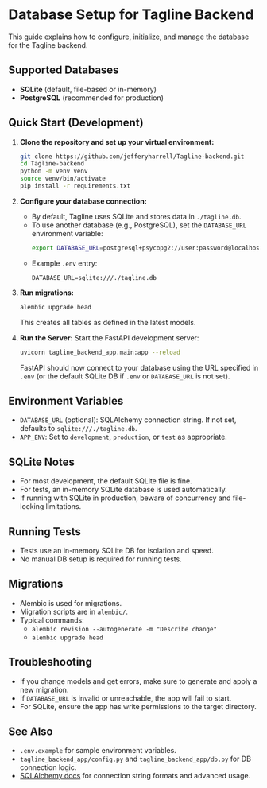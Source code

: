 # Database Setup for Tagline Backend

This guide explains how to configure, initialize, and manage the database for the Tagline backend.

## Supported Databases
- **SQLite** (default, file-based or in-memory)
- **PostgreSQL** (recommended for production)

## Quick Start (Development)

1. **Clone the repository and set up your virtual environment:**
    ```sh
    git clone https://github.com/jefferyharrell/Tagline-backend.git
    cd Tagline-backend
    python -m venv venv
    source venv/bin/activate
    pip install -r requirements.txt
    ```

2. **Configure your database connection:**
    - By default, Tagline uses SQLite and stores data in `./tagline.db`.
    - To use another database (e.g., PostgreSQL), set the `DATABASE_URL` environment variable:
      ```sh
      export DATABASE_URL=postgresql+psycopg2://user:password@localhost:5432/tagline
      ```
    - Example `.env` entry:
      ```env
      DATABASE_URL=sqlite:///./tagline.db
      ```

3. **Run migrations:**
    ```sh
    alembic upgrade head
    ```
    This creates all tables as defined in the latest models.

4. **Run the Server:**
    Start the FastAPI development server:
    ```bash
    uvicorn tagline_backend_app.main:app --reload
    ```
    FastAPI should now connect to your database using the URL specified in `.env` (or the default SQLite DB if `.env` or `DATABASE_URL` is not set).

## Environment Variables
- `DATABASE_URL` (optional): SQLAlchemy connection string. If not set, defaults to `sqlite:///./tagline.db`.
- `APP_ENV`: Set to `development`, `production`, or `test` as appropriate.

## SQLite Notes
- For most development, the default SQLite file is fine.
- For tests, an in-memory SQLite database is used automatically.
- If running with SQLite in production, beware of concurrency and file-locking limitations.

## Running Tests
- Tests use an in-memory SQLite DB for isolation and speed.
- No manual DB setup is required for running tests.

## Migrations
- Alembic is used for migrations.
- Migration scripts are in `alembic/`.
- Typical commands:
    - `alembic revision --autogenerate -m "Describe change"`
    - `alembic upgrade head`

## Troubleshooting
- If you change models and get errors, make sure to generate and apply a new migration.
- If `DATABASE_URL` is invalid or unreachable, the app will fail to start.
- For SQLite, ensure the app has write permissions to the target directory.

## See Also
- `.env.example` for sample environment variables.
- `tagline_backend_app/config.py` and `tagline_backend_app/db.py` for DB connection logic.
- [SQLAlchemy docs](https://docs.sqlalchemy.org/) for connection string formats and advanced usage.
